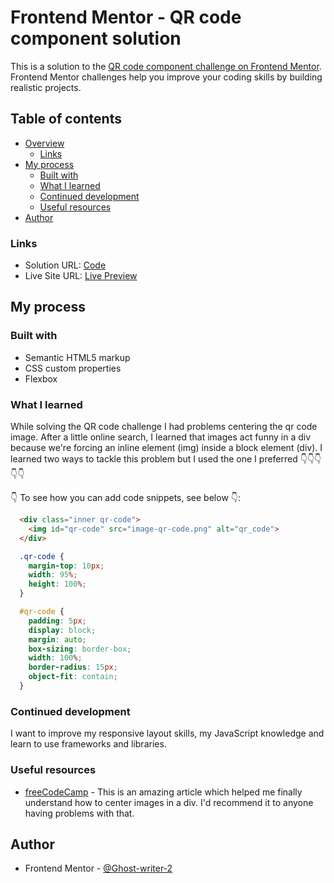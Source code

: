 ﻿# Frontend Mentor - QR code component solution

This is a solution to the [QR code component challenge on Frontend Mentor](https://www.frontendmentor.io/challenges/qr-code-component-iux_sIO_H). Frontend Mentor challenges help you improve your coding skills by building realistic projects. 

## Table of contents

- [Overview](#overview)
  - [Links](#links)
- [My process](#my-process)
  - [Built with](#built-with)
  - [What I learned](#what-i-learned)
  - [Continued development](#continued-development)
  - [Useful resources](#useful-resources)
- [Author](#author)

### Links

- Solution URL: [Code](https://github.com/Ghost-Writer-2/QR-Code-Project.git)
- Live Site URL: [Live Preview](https://ghost-writer-2.github.io/QR-Code-Project/)


## My process

### Built with

- Semantic HTML5 markup
- CSS custom properties
- Flexbox

### What I learned
While solving the QR code challenge I had problems centering the qr code image. After a little online search, I learned that images act funny in a div because we're forcing an inline element (img) inside a block element (div). I learned two ways to tackle this problem but I used the one I preferred 👇👇👇👇👇

👇 To see how you can add code snippets, see below 👇:

```html
  <div class="inner qr-code">
    <img id="qr-code" src="image-qr-code.png" alt="qr_code">
  </div>
```
```css
  .qr-code {
    margin-top: 10px;
    width: 95%;
    height: 100%;
  }

  #qr-code {
    padding: 5px;
    display: block;
    margin: auto;
    box-sizing: border-box;
    width: 100%;
    border-radius: 15px;
    object-fit: contain;
  }

```

### Continued development

I want to improve my responsive layout skills, my JavaScript knowledge and learn to use frameworks and libraries.


### Useful resources

- [freeCodeCamp](https://www.freecodecamp.org/news/how-to-center-an-image-in-a-div-css/) -  This is an amazing article which helped me finally understand how to center images in a div. I'd recommend it to anyone having problems with that.

## Author

- Frontend Mentor - [@Ghost-writer-2](https://www.frontendmentor.io/profile/Ghost-Writer-2)
